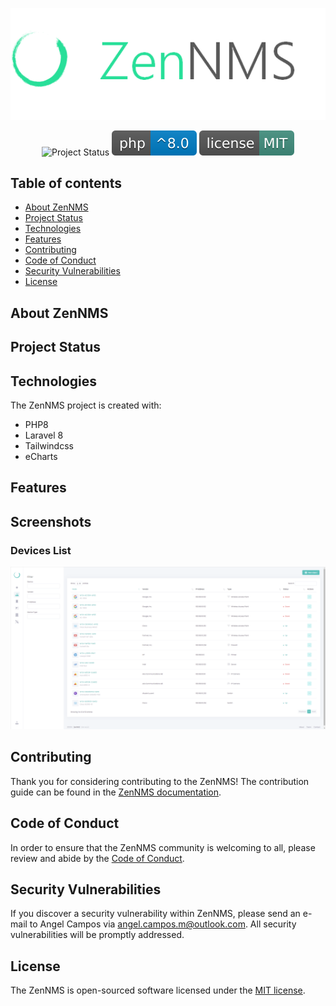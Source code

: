 
<p align="center">
    <img alt="ZenNMS" src="docs/img/logo.png">
</p>

<p align="center">
    <img alt="Project Status" src="https://img.shields.io/badge/ZenNMS-WIP-green.svg">
    <img alt="Coded in PHP^8" src="docs/img/php8.svg">
    <img alt="License MIT" src="docs/img/license_mit.svg">
</p>

## Table of contents
- [About ZenNMS](#about-zennms)
- [Project Status](#project-status)
- [Technologies](#technologies)
- [Features](#features)
- [Contributing](#contributing)
- [Code of Conduct](#code-of-conduct)
- [Security Vulnerabilities](#security-vulnerabilities)
- [License](#license)
   
## About ZenNMS
   
## Project Status
   
## Technologies
   
The ZenNMS project is created with:

- PHP8
- Laravel 8
- Tailwindcss
- eCharts

## Features

## Screenshots

### Devices List

<img alt="devices list screenshot" src="docs/img/devices_list.png" width="1500">

## Contributing

Thank you for considering contributing to the ZenNMS! The contribution guide can be found in the [ZenNMS documentation](#).

## Code of Conduct

In order to ensure that the ZenNMS community is welcoming to all, please review and abide by the [Code of Conduct](.github/CODE_OF_CONDUCT.md).

## Security Vulnerabilities

If you discover a security vulnerability within ZenNMS, please send an e-mail to Angel Campos via [angel.campos.m@outlook.com](mailto:angel.campos.m@outlook.com). All security vulnerabilities will be promptly addressed.

## License

The ZenNMS is open-sourced software licensed under the [MIT license](https://opensource.org/licenses/MIT).

